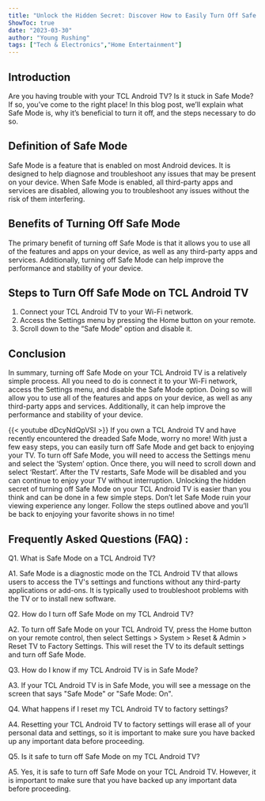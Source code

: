 ```yaml
---
title: "Unlock the Hidden Secret: Discover How to Easily Turn Off Safe Mode on Your TCL Android TV!"
ShowToc: true 
date: "2023-03-30"
author: "Young Rushing" 
tags: ["Tech & Electronics","Home Entertainment"]
---
```

## Introduction 
Are you having trouble with your TCL Android TV? Is it stuck in Safe Mode? If so, you’ve come to the right place! In this blog post, we’ll explain what Safe Mode is, why it’s beneficial to turn it off, and the steps necessary to do so.

## Definition of Safe Mode
Safe Mode is a feature that is enabled on most Android devices. It is designed to help diagnose and troubleshoot any issues that may be present on your device. When Safe Mode is enabled, all third-party apps and services are disabled, allowing you to troubleshoot any issues without the risk of them interfering. 

## Benefits of Turning Off Safe Mode
The primary benefit of turning off Safe Mode is that it allows you to use all of the features and apps on your device, as well as any third-party apps and services. Additionally, turning off Safe Mode can help improve the performance and stability of your device.

## Steps to Turn Off Safe Mode on TCL Android TV
1. Connect your TCL Android TV to your Wi-Fi network.
2. Access the Settings menu by pressing the Home button on your remote.
3. Scroll down to the “Safe Mode” option and disable it.

## Conclusion
In summary, turning off Safe Mode on your TCL Android TV is a relatively simple process. All you need to do is connect it to your Wi-Fi network, access the Settings menu, and disable the Safe Mode option. Doing so will allow you to use all of the features and apps on your device, as well as any third-party apps and services. Additionally, it can help improve the performance and stability of your device.

{{< youtube dDcyNdQpVSI >}} 
If you own a TCL Android TV and have recently encountered the dreaded Safe Mode, worry no more! With just a few easy steps, you can easily turn off Safe Mode and get back to enjoying your TV. To turn off Safe Mode, you will need to access the Settings menu and select the ‘System’ option. Once there, you will need to scroll down and select ‘Restart’. After the TV restarts, Safe Mode will be disabled and you can continue to enjoy your TV without interruption. Unlocking the hidden secret of turning off Safe Mode on your TCL Android TV is easier than you think and can be done in a few simple steps. Don’t let Safe Mode ruin your viewing experience any longer. Follow the steps outlined above and you’ll be back to enjoying your favorite shows in no time!

## Frequently Asked Questions (FAQ) :
Q1. What is Safe Mode on a TCL Android TV?

A1. Safe Mode is a diagnostic mode on the TCL Android TV that allows users to access the TV's settings and functions without any third-party applications or add-ons. It is typically used to troubleshoot problems with the TV or to install new software.

Q2. How do I turn off Safe Mode on my TCL Android TV?

A2. To turn off Safe Mode on your TCL Android TV, press the Home button on your remote control, then select Settings > System > Reset & Admin > Reset TV to Factory Settings. This will reset the TV to its default settings and turn off Safe Mode.

Q3. How do I know if my TCL Android TV is in Safe Mode?

A3. If your TCL Android TV is in Safe Mode, you will see a message on the screen that says "Safe Mode" or "Safe Mode: On".

Q4. What happens if I reset my TCL Android TV to factory settings?

A4. Resetting your TCL Android TV to factory settings will erase all of your personal data and settings, so it is important to make sure you have backed up any important data before proceeding.

Q5. Is it safe to turn off Safe Mode on my TCL Android TV?

A5. Yes, it is safe to turn off Safe Mode on your TCL Android TV. However, it is important to make sure that you have backed up any important data before proceeding.


